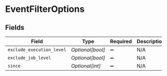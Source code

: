 # EventFilterOptions


## Fields

| Field                     | Type                      | Required                  | Description               |
| ------------------------- | ------------------------- | ------------------------- | ------------------------- |
| `exclude_execution_level` | *Optional[bool]*          | :heavy_minus_sign:        | N/A                       |
| `exclude_job_level`       | *Optional[bool]*          | :heavy_minus_sign:        | N/A                       |
| `since`                   | *Optional[int]*           | :heavy_minus_sign:        | N/A                       |